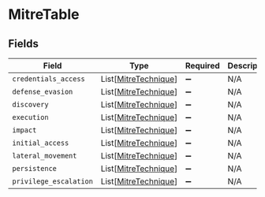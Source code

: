 # MitreTable


## Fields

| Field                                                         | Type                                                          | Required                                                      | Description                                                   |
| ------------------------------------------------------------- | ------------------------------------------------------------- | ------------------------------------------------------------- | ------------------------------------------------------------- |
| `credentials_access`                                          | List[[MitreTechnique](../../models/shared/mitretechnique.md)] | :heavy_minus_sign:                                            | N/A                                                           |
| `defense_evasion`                                             | List[[MitreTechnique](../../models/shared/mitretechnique.md)] | :heavy_minus_sign:                                            | N/A                                                           |
| `discovery`                                                   | List[[MitreTechnique](../../models/shared/mitretechnique.md)] | :heavy_minus_sign:                                            | N/A                                                           |
| `execution`                                                   | List[[MitreTechnique](../../models/shared/mitretechnique.md)] | :heavy_minus_sign:                                            | N/A                                                           |
| `impact`                                                      | List[[MitreTechnique](../../models/shared/mitretechnique.md)] | :heavy_minus_sign:                                            | N/A                                                           |
| `initial_access`                                              | List[[MitreTechnique](../../models/shared/mitretechnique.md)] | :heavy_minus_sign:                                            | N/A                                                           |
| `lateral_movement`                                            | List[[MitreTechnique](../../models/shared/mitretechnique.md)] | :heavy_minus_sign:                                            | N/A                                                           |
| `persistence`                                                 | List[[MitreTechnique](../../models/shared/mitretechnique.md)] | :heavy_minus_sign:                                            | N/A                                                           |
| `privilege_escalation`                                        | List[[MitreTechnique](../../models/shared/mitretechnique.md)] | :heavy_minus_sign:                                            | N/A                                                           |